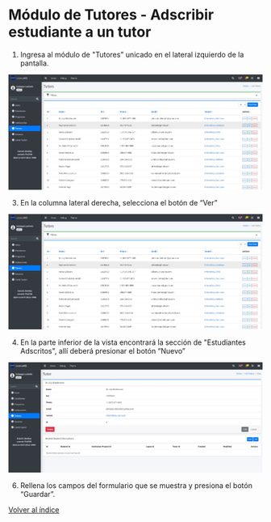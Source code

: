 # Módulo de Tutores - Adscribir estudiante a un tutor

1. Ingresa al módulo de "Tutores" unicado en el lateral izquierdo de la pantalla.

![Tutor estudiante](/docs/resources/et_1.jpg)

3. En la columna lateral derecha, selecciona el botón de “Ver”

![Tutor estudiante](/docs/resources/et_1.jpg)
   
4. En la parte inferior de la vista encontrará la sección de "Estudiantes Adscritos", allí deberá presionar el botón “Nuevo”

![Tutor estudiante](/docs/resources/et_2.jpg)

6. Rellena los campos del formulario que se muestra y presiona el botón “Guardar”.

[Volver al índice](/docs/index.md)
